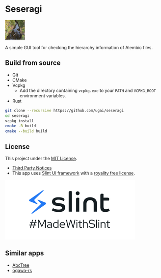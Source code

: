 # Seseragi

![icon](asset/icon-64.png)

A simple GUI tool for checking the hierarchy information of Alembic files.

## Build from source

- Git
- CMake
- Vcpkg
  - Add the directory containing `vcpkg.exe` to your `PATH` and `VCPKG_ROOT` environment variables.
- Rust

```bash
git clone --recursive https://github.com/ugai/seseragi
cd seseragi
vcpkg install
cmake -B build
cmake --build build
```

## License

This project under the [MIT License](LICENSE).

- [Third Party Notices](ThirdPartyNotices.md)
- This app uses [Slint UI framework](https://slint.dev/) with a [royality free license](https://github.com/slint-ui/slint/blob/d299f0bf3eff7e6b272c3e2331b75596922e102f/LICENSES/LicenseRef-Slint-Royalty-free-1.1.md).

[![madewithslint](asset/MadeWithSlint-logo-dark.svg)](https://madewithslint.com/)

## Similar apps

- [AbcTree](https://github.com/alembic/alembic/tree/master/bin/AbcTree)
- [ogawa-rs](https://github.com/Traverse-Research/ogawa-rs)
